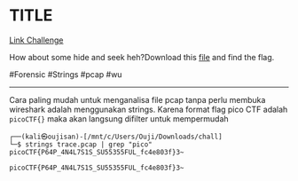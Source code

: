# TITLE
[Link Challenge](https://play.picoctf.org/practice/challenge/362)

How about some hide and seek heh?Download this [file](https://artifacts.picoctf.net/c/371/trace.pcap) and find the flag.

#Forensic #Strings #pcap #wu 
___
Cara paling mudah untuk menganalisa file pcap tanpa perlu membuka wireshark adalah menggunakan strings.
Karena format flag pico CTF adalah `picoCTF{}` maka akan langsung difilter untuk mempermudah
```
┌──(kali㉿oujisan)-[/mnt/c/Users/Ouji/Downloads/chall]
└─$ strings trace.pcap | grep "pico"
picoCTF{P64P_4N4L7S1S_SU55355FUL_fc4e803f}3~
```

```
picoCTF{P64P_4N4L7S1S_SU55355FUL_fc4e803f}3~
```